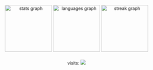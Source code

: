 <div align="center">
  <img src="https://github-readme-stats.vercel.app/api?username=J-K-Tech&hide_title=false&hide_rank=false&show_icons=true&include_all_commits=true&count_private=false&disable_animations=false&theme=monokai&locale=en&hide_border=false&order=1" height="150" alt="stats graph"  />
  <img src="https://github-readme-stats.vercel.app/api/top-langs?username=J-K-Tech&locale=en&hide_title=false&layout=compact&card_width=320&count_private=false&langs_count=5&theme=monokai&hide_border=false&order=2" height="150" alt="languages graph"  />
  <img src="https://streak-stats.demolab.com?user=J-K-Tech&locale=en&mode=daily&theme=monokai&hide_border=false&border_radius=5&order=3" height="150" alt="streak graph"  />
</div>

###

<div align="center">
  visits:
  <img src="https://profile-counter.glitch.me/J-K-Tech/count.svg?"  />
</div>

